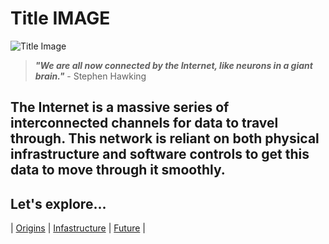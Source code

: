 # Title IMAGE
![Title Image](C:\Users\ChrisGuarino\Documents\IS601\Project_1\images\Internetglobe.jpg) 
> ***"We are all now connected by the Internet, like neurons in a giant brain."*** - Stephen Hawking
## The Internet is a massive series of interconnected channels for data to travel through. This network is reliant on both physical infrastructure and software controls to get this data to move through it smoothly.

## Let's explore...
| [Origins](C:\Users\ChrisGuarino\Documents\IS601\Project_1\Origins) |
[Infastructure](C:\Users\ChrisGuarino\Documents\IS601\Project_1\Infastructure.md) |
[Future](C:\Users\ChrisGuarino\Documents\IS601\Project_1\Future.md) |


